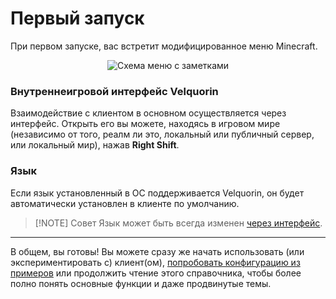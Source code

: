 # Первый запуск
При первом запуске, вас встретит модифицированное меню Minecraft.

<p align="center">
    <img align="center" alt="Схема меню с заметками" src="/ru/ui-tips/title.png">
</p>

### Внутреннеигровой интерфейс Velquorin
Взаимодействие с клиентом в основном осуществляется через интерфейс.
Открыть его вы можете, находясь в игровом мире (независимо от того, реалм ли это, локальный или публичный сервер, или локальный мир), нажав **Right Shift**.

### Язык
Если язык установленный в ОС поддерживается Velquorin, он будет автоматически установлен в клиенте по умолчанию.

> [!NOTE] Совет
> Язык может быть всегда изменен [через интерфейс](/ru/basics/ui-navigation#разное).

---
В общем, вы готовы! Вы можете сразу же начать использовать (или экспериментировать с) клиент(ом), [попробовать конфигурацию из примеров](https://github.com/velquorin/examples)
или продолжить чтение этого справочника, чтобы более полно понять основные функции и даже продвинутые темы.
